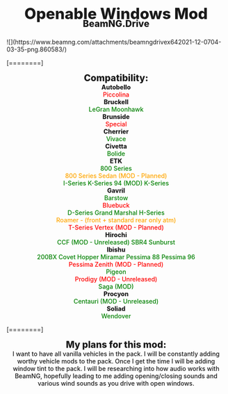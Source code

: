 <p align="center" style="font-size: 2.5em; font-weight: 800; padding: 0px; margin: 0px;">Openable Windows Mod</p><p align="center" style="font-size: 1.5em; font-weight: 800; padding: 0px; margin-top: -10px;">BeamNG.Drive</p>![](https://www.beamng.com/attachments/beamngdrivex642021-12-0704-03-35-png.860583/)

[========]
<p align="center" style="font-size: 1.5em; font-weight: 800; padding: 0px; margin: 0px;">Compatibility:</p>
<p align="center" style="font-size: 1em; font-weight: 800; padding: 0px; margin: 0px;">Autobello</p><p align="center" style="font-size: 1em; font-weight: 500; padding: 0px; margin: 0px; color: red;">Piccolina</p>
<p align="center" style="font-size: 1em; font-weight: 800; padding: 0px; margin: 0px;">Bruckell</p><p align="center" style="font-size: 1em; font-weight: 500; padding: 0px; margin: 0px; color: green;">LeGran
Moonhawk</p>
<p align="center" style="font-size: 1em; font-weight: 800; padding: 0px; margin: 0px;">Brunside</p><p align="center" style="font-size: 1em; font-weight: 500; padding: 0px; margin: 0px; color: red;">Special</p>
<p align="center" style="font-size: 1em; font-weight: 800; padding: 0px; margin: 0px;">Cherrier</p><p align="center" style="font-size: 1em; font-weight: 500; padding: 0px; margin: 0px; color: green;">Vivace</p>
<p align="center" style="font-size: 1em; font-weight: 800; padding: 0px; margin: 0px;">Civetta</p><p align="center" style="font-size: 1em; font-weight: 500; padding: 0px; margin: 0px; color: green;">Bolide</p>
<p align="center" style="font-size: 1em; font-weight: 800; padding: 0px; margin: 0px;">ETK</p><p align="center" style="font-size: 1em; font-weight: 500; padding: 0px; margin: 0px; color: green;">800 Series</p><p align="center" style="font-size: 1em; font-weight: 500; padding: 0px; margin: 0px; color: orange;">800 Series Sedan (MOD - Planned)</p><p align="center" style="font-size: 1em; font-weight: 500; padding: 0px; margin: 0px; color: green;">I-Series
K-Series 94 (MOD)
K-Series</p>
<p align="center" style="font-size: 1em; font-weight: 800; padding: 0px; margin: 0px;">Gavril</p><p align="center" style="font-size: 1em; font-weight: 500; padding: 0px; margin: 0px; color: green;">Barstow</p><p align="center" style="font-size: 1em; font-weight: 500; padding: 0px; margin: 0px; color: red;">Bluebuck</p><p align="center" style="font-size: 1em; font-weight: 500; padding: 0px; margin: 0px; color: green;">D-Series
Grand Marshal
H-Series</p><p align="center" style="font-size: 1em; font-weight: 500; padding: 0px; margin: 0px; color: orange;">Roamer - (front + standard rear only atm)</p><p align="center" style="font-size: 1em; font-weight: 500; padding: 0px; margin: 0px; color: red;">T-Series
Vertex (MOD - Planned)</p>
<p align="center" style="font-size: 1em; font-weight: 800; padding: 0px; margin: 0px;">Hirochi</p><p align="center" style="font-size: 1em; font-weight: 500; padding: 0px; margin: 0px; color: green;">CCF (MOD - Unreleased)
SBR4
Sunburst</p>
<p align="center" style="font-size: 1em; font-weight: 800; padding: 0px; margin: 0px;">Ibishu</p><p align="center" style="font-size: 1em; font-weight: 500; padding: 0px; margin: 0px; color: green;">200BX
Covet
Hopper
Miramar
Pessima 88
Pessima 96</p><p align="center" style="font-size: 1em; font-weight: 500; padding: 0px; margin: 0px; color: red;">Pessima Zenith (MOD - Planned)</p><p align="center" style="font-size: 1em; font-weight: 500; padding: 0px; margin: 0px; color: green;">Pigeon</p><p align="center" style="font-size: 1em; font-weight: 500; padding: 0px; margin: 0px; color: red;">Prodigy (MOD - Unreleased)</p><p align="center" style="font-size: 1em; font-weight: 500; padding: 0px; margin: 0px; color: green;">Saga (MOD)</p>
<p align="center" style="font-size: 1em; font-weight: 800; padding: 0px; margin: 0px;">Procyon</p><p align="center" style="font-size: 1em; font-weight: 500; padding: 0px; margin: 0px; color: green;">Centauri (MOD - Unreleased)
</p>
<p align="center" style="font-size: 1em; font-weight: 800; padding: 0px; margin: 0px;">Soliad</p><p align="center" style="font-size: 1em; font-weight: 500; padding: 0px; margin: 0px; color: green;">Wendover
</p>

[========]
<p align="center" style="font-size: 1.5em; font-weight: 800; padding: 0px; margin: 0px;">My plans for this mod:</p><p align="center" style="font-size: 1em; font-weight: 500; padding: 0px; margin: 0px;">I want to have all vanilla vehicles in the pack.
I will be constantly adding worthy vehicle mods to the pack.
Once I get the time I will be adding window tint to the pack.
I will be researching into how audio works with BeamNG, hopefully leading to me adding opening/closing sounds and various wind sounds as you drive with open windows.</p>


